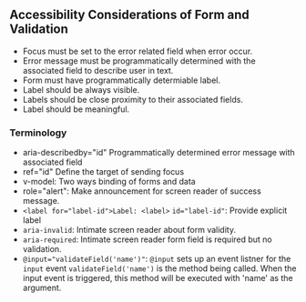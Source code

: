 ## Accessibility Considerations of Form and Validation 
* Focus must be set to the error related field when error occur.
* Error message must be programmatically determined with the associated field to describe user in text.
* Form must have programmatically determiable label.
* Label should be always visible.
* Labels should be close proximity to their associated fields.
* Label should be meaningful. 
  
### Terminology
* aria-describedby="id" Programmatically determined error message with associated field
* ref="id" Define the target of sending focus
* v-model: Two ways binding of forms and data
* role="alert": Make announcement for screen reader of success message.
* `<label for="label-id">Label: <label>` `id="label-id"`: Provide explicit label
* `aria-invalid`: Intimate screen reader about form validity.
* `aria-required`: Intimate screen reader form field is required but no validation.
* `@input="validateField('name')"`: `@input` sets up an event listner for the `input` event `validateField('name')` is the method being called. When the input event is triggered, this method will be executed with 'name' as the argument.

